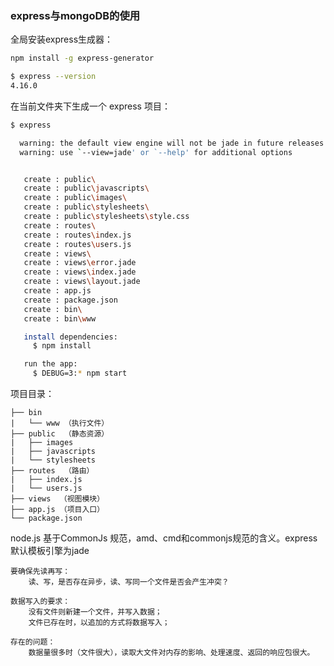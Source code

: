 ### express与mongoDB的使用



全局安装express生成器：

```bash
npm install -g express-generator
```



```bash
$ express --version
4.16.0
```



在当前文件夹下生成一个 express 项目：

```bash
$ express

  warning: the default view engine will not be jade in future releases
  warning: use `--view=jade' or `--help' for additional options


   create : public\
   create : public\javascripts\
   create : public\images\
   create : public\stylesheets\
   create : public\stylesheets\style.css
   create : routes\
   create : routes\index.js
   create : routes\users.js
   create : views\
   create : views\error.jade
   create : views\index.jade
   create : views\layout.jade
   create : app.js
   create : package.json
   create : bin\
   create : bin\www

   install dependencies:
     $ npm install

   run the app:
     $ DEBUG=3:* npm start
```



项目目录：

```
├── bin
|   └── www （执行文件）
├── public  （静态资源）
|   ├── images
|   ├── javascripts
|   └── stylesheets
├── routes  （路由）
|   ├── index.js
|   └── users.js
├── views  （视图模块）
├── app.js （项目入口）
└── package.json
```



node.js 基于CommonJs 规范，amd、cmd和commonjs规范的含义。express 默认模板引擎为jade



```
要确保先读再写：
	读、写，是否存在异步，读、写同一个文件是否会产生冲突？

数据写入的要求：
	没有文件则新建一个文件，并写入数据；
	文件已存在时，以追加的方式将数据写入；
	
存在的问题：
	数据量很多时（文件很大），读取大文件对内存的影响、处理速度、返回的响应包很大。
```



